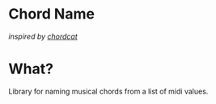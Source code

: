 # Chord Name

_inspired by [chordcat](https://blog.s20n.dev/posts/how-chordcat-works/)_

# What?

Library for naming musical chords from a list of midi values.
